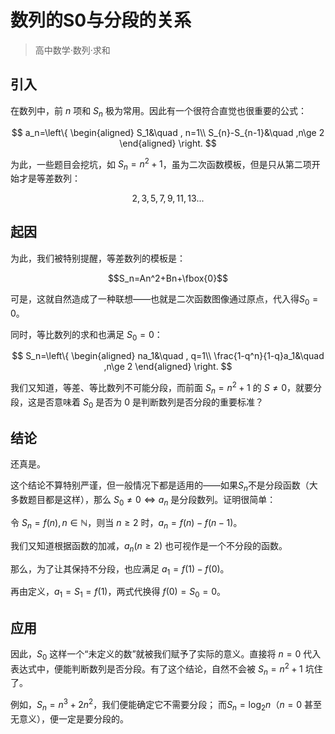 # 数列的S0与分段的关系

> 高中数学·数列·求和

## 引入

在数列中，前 $n$ 项和 $S_n$ 极为常用。因此有一个很符合直觉也很重要的公式：

$$
a_n=\left\{
\begin{aligned}
S_1&\quad , n=1\\
S_{n}-S_{n-1}&\quad ,n\ge 2
\end{aligned}
\right.
$$

为此，一些题目会挖坑，如 $S_n=n^2+1$，虽为二次函数模板，但是只从第二项开始才是等差数列：

$$
2, 3, 5, 7, 9, 11, 13...
$$

## 起因

为此，我们被特别提醒，等差数列的模板是：

$$S_n=An^2+Bn+\fbox{0}$$

可是，这就自然造成了一种联想——也就是二次函数图像通过原点，代入得$S_0=0$。

同时，等比数列的求和也满足 $S_0=0$：

$$
S_n=\left\{
\begin{aligned}
na_1&\quad , q=1\\
\frac{1-q^n}{1-q}a_1&\quad ,n\ge 2
\end{aligned}
\right.
$$

我们又知道，等差、等比数列不可能分段，而前面 $S_n=n^2+1$ 的 $S\ne 0$，就要分段，这是否意味着 $S_0$ 是否为 $0$ 是判断数列是否分段的重要标准？

## 结论

还真是。

这个结论不算特别严谨，但一般情况下都是适用的——如果$S_n$不是分段函数（大多数题目都是这样），那么 $S_0\ne 0\Leftrightarrow a_n$ 是分段数列。证明很简单：

令 $S_n=f(n),n\in\mathbb{N}$，则当 $n\ge 2$ 时，$a_n=f(n)-f(n-1)$。

我们又知道根据函数的加减，$a_n(n\ge 2)$ 也可视作是一个不分段的函数。

那么，为了让其保持不分段，也应满足 $a_1=f(1)-f(0)$。

再由定义，$a_1=S_1=f(1)$，两式代换得 $f(0)=S_0=0$。

## 应用

因此，$S_0$ 这样一个“未定义的数”就被我们赋予了实际的意义。直接将 $n=0$ 代入表达式中，便能判断数列是否分段。有了这个结论，自然不会被 $S_n=n^2+1$ 坑住了。

例如，$S_n=n^3+2n^2$，我们便能确定它不需要分段；
而$S_n=\log_2{n}$（$n=0$ 甚至无意义），便一定是要分段的。

